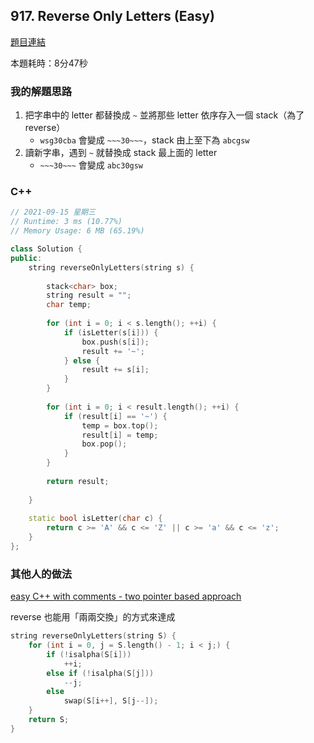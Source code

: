 ## 917. Reverse Only Letters (Easy)

[題目連結](https://leetcode.com/problems/reverse-only-letters/)

本題耗時：8分47秒

### 我的解題思路

1. 把字串中的 letter 都替換成 `~` 並將那些 letter 依序存入一個 stack（為了 reverse）
    - `wsg30cba` 會變成 `~~~30~~~`，stack 由上至下為 `abcgsw`
2. 讀新字串，遇到 `~` 就替換成 stack 最上面的 letter
    - `~~~30~~~` 會變成 `abc30gsw`

### C++

```cpp
// 2021-09-15 星期三
// Runtime: 3 ms (10.77%)
// Memory Usage: 6 MB (65.19%)

class Solution {
public:
    string reverseOnlyLetters(string s) {
        
        stack<char> box;
        string result = "";
        char temp;
        
        for (int i = 0; i < s.length(); ++i) {
            if (isLetter(s[i])) {
                box.push(s[i]);
                result += '~';
            } else {
                result += s[i];
            }
        }
        
        for (int i = 0; i < result.length(); ++i) {
            if (result[i] == '~') {
                temp = box.top();
                result[i] = temp;
                box.pop();
            }
        }
        
        return result;
        
    }
    
    static bool isLetter(char c) {
        return c >= 'A' && c <= 'Z' || c >= 'a' && c <= 'z';
    }
};

```

### 其他人的做法

[easy C++ with comments - two pointer based approach](https://leetcode.com/problems/reverse-only-letters/discuss/200878/easy-C%2B%2B-with-comments-two-pointer-based-approach)

reverse 也能用「兩兩交換」的方式來達成

```cpp
string reverseOnlyLetters(string S) {
    for (int i = 0, j = S.length() - 1; i < j;) {
        if (!isalpha(S[i]))
            ++i;
        else if (!isalpha(S[j]))
            --j;
        else
            swap(S[i++], S[j--]);
    }
    return S;
}
```